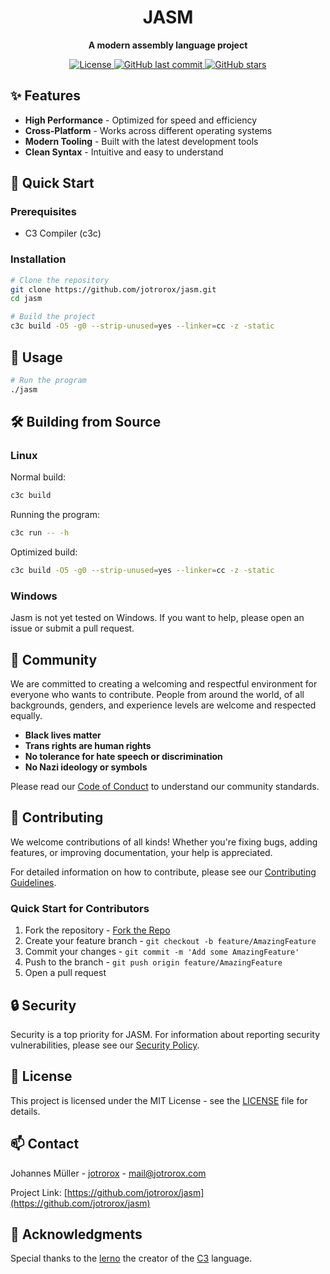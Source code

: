 <div align="center">
  <h1>JASM</h1>
  <p align="center">
    <strong>A modern assembly language project</strong>
  </p>
  <p align="center">
    <a href="#">
      <img alt="License" src="https://img.shields.io/github/license/jotrorox/jasm?style=flat-square">
    </a>
    <a href="#">
      <img alt="GitHub last commit" src="https://img.shields.io/github/last-commit/jotrorox/jasm?style=flat-square">
    </a>
    <a href="#">
      <img alt="GitHub stars" src="https://img.shields.io/github/stars/jotrorox/jasm?style=social">
    </a>
  </p>
</div>

## ✨ Features

- **High Performance** - Optimized for speed and efficiency
- **Cross-Platform** - Works across different operating systems
- **Modern Tooling** - Built with the latest development tools
- **Clean Syntax** - Intuitive and easy to understand

## 🚀 Quick Start

### Prerequisites
- C3 Compiler (c3c)

### Installation

```bash
# Clone the repository
git clone https://github.com/jotrorox/jasm.git
cd jasm

# Build the project
c3c build -O5 -g0 --strip-unused=yes --linker=cc -z -static
```

## 📖 Usage

```bash
# Run the program
./jasm
```

## 🛠️ Building from Source

### Linux
Normal build:
```bash
c3c build
```

Running the program:
```bash
c3c run -- -h
```

Optimized build:
```bash
c3c build -O5 -g0 --strip-unused=yes --linker=cc -z -static
```

### Windows
Jasm is not yet tested on Windows. If you want to help, please open an issue or submit a pull request.

## 🌟 Community

We are committed to creating a welcoming and respectful environment for everyone who wants to contribute. People from around the world, of all backgrounds, genders, and experience levels are welcome and respected equally.

- **Black lives matter**
- **Trans rights are human rights**
- **No tolerance for hate speech or discrimination**
- **No Nazi ideology or symbols**

Please read our [Code of Conduct](CODE_OF_CONDUCT.md) to understand our community standards.

## 🤝 Contributing

We welcome contributions of all kinds! Whether you're fixing bugs, adding features, or improving documentation, your help is appreciated.

For detailed information on how to contribute, please see our [Contributing Guidelines](CONTRIBUTING.md).

### Quick Start for Contributors

1. Fork the repository - [Fork the Repo](https://github.com/jotrorox/jasm/fork)
2. Create your feature branch - `git checkout -b feature/AmazingFeature`
3. Commit your changes - `git commit -m 'Add some AmazingFeature'`
4. Push to the branch - `git push origin feature/AmazingFeature`
5. Open a pull request

## 🔒 Security

Security is a top priority for JASM. For information about reporting security vulnerabilities, please see our [Security Policy](SECURITY.md).

## 📄 License

This project is licensed under the MIT License - see the [LICENSE](LICENSE) file for details.

## 📫 Contact

Johannes Müller - [jotrorox](https://jotrorox.com/) - mail@jotrorox.com

Project Link: [https://github.com/jotrorox/jasm](https://github.com/jotrorox/jasm)

## 🙏 Acknowledgments

Special thanks to the [lerno](https://github.com/lerno) the creator of the [C3](https://github.com/c3lang/c3c) language.
